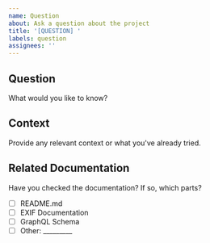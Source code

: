 ```yaml
---
name: Question
about: Ask a question about the project
title: '[QUESTION] '
labels: question
assignees: ''
---
```


## Question
What would you like to know?

## Context
Provide any relevant context or what you've already tried.

## Related Documentation
Have you checked the documentation? If so, which parts?
- [ ] README.md
- [ ] EXIF Documentation
- [ ] GraphQL Schema
- [ ] Other: _________
